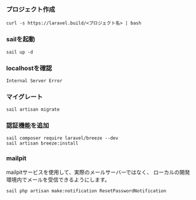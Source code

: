 ### プロジェクト作成
```
curl -s https://laravel.build/<プロジェクト名> | bash
```
### sailを起動
```
sail up -d
```

### localhostを確認
```
Internal Server Error
```
### マイグレート
```
sail artisan migrate
```

### 認証機能を追加
```
sail composer require laravel/breeze --dev
sail artisan breeze:install
```

### mailpit
mailpitサービスを使用して、実際のメールサーバーではなく、
ローカルの開発環境内でメールを受信できるようにします。
```
sail php artisan make:notification ResetPasswordNotification
```
